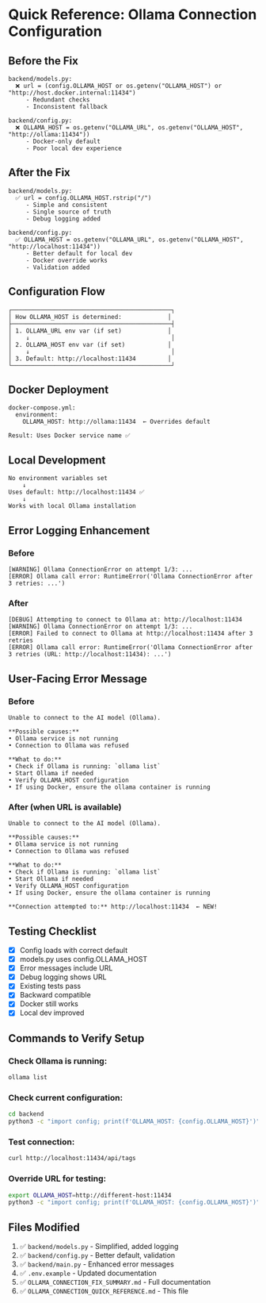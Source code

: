 # Quick Reference: Ollama Connection Configuration

## Before the Fix

```
backend/models.py:
  ❌ url = (config.OLLAMA_HOST or os.getenv("OLLAMA_HOST") or "http://host.docker.internal:11434")
     - Redundant checks
     - Inconsistent fallback

backend/config.py:
  ❌ OLLAMA_HOST = os.getenv("OLLAMA_URL", os.getenv("OLLAMA_HOST", "http://ollama:11434"))
     - Docker-only default
     - Poor local dev experience
```

## After the Fix

```
backend/models.py:
  ✅ url = config.OLLAMA_HOST.rstrip("/")
     - Simple and consistent
     - Single source of truth
     - Debug logging added

backend/config.py:
  ✅ OLLAMA_HOST = os.getenv("OLLAMA_URL", os.getenv("OLLAMA_HOST", "http://localhost:11434"))
     - Better default for local dev
     - Docker override works
     - Validation added
```

## Configuration Flow

```
┌─────────────────────────────────────────────┐
│ How OLLAMA_HOST is determined:             │
├─────────────────────────────────────────────┤
│ 1. OLLAMA_URL env var (if set)             │
│    ↓                                        │
│ 2. OLLAMA_HOST env var (if set)            │
│    ↓                                        │
│ 3. Default: http://localhost:11434         │
└─────────────────────────────────────────────┘
```

## Docker Deployment

```
docker-compose.yml:
  environment:
    OLLAMA_HOST: http://ollama:11434  ← Overrides default
    
Result: Uses Docker service name ✅
```

## Local Development

```
No environment variables set
    ↓
Uses default: http://localhost:11434 ✅
    ↓
Works with local Ollama installation
```

## Error Logging Enhancement

### Before
```
[WARNING] Ollama ConnectionError on attempt 1/3: ...
[ERROR] Ollama call error: RuntimeError('Ollama ConnectionError after 3 retries: ...')
```

### After
```
[DEBUG] Attempting to connect to Ollama at: http://localhost:11434
[WARNING] Ollama ConnectionError on attempt 1/3: ...
[ERROR] Failed to connect to Ollama at http://localhost:11434 after 3 retries
[ERROR] Ollama call error: RuntimeError('Ollama ConnectionError after 3 retries (URL: http://localhost:11434): ...')
```

## User-Facing Error Message

### Before
```
Unable to connect to the AI model (Ollama).

**Possible causes:**
• Ollama service is not running
• Connection to Ollama was refused

**What to do:**
• Check if Ollama is running: `ollama list`
• Start Ollama if needed
• Verify OLLAMA_HOST configuration
• If using Docker, ensure the ollama container is running
```

### After (when URL is available)
```
Unable to connect to the AI model (Ollama).

**Possible causes:**
• Ollama service is not running
• Connection to Ollama was refused

**What to do:**
• Check if Ollama is running: `ollama list`
• Start Ollama if needed
• Verify OLLAMA_HOST configuration
• If using Docker, ensure the ollama container is running

**Connection attempted to:** http://localhost:11434  ← NEW!
```

## Testing Checklist

- [x] Config loads with correct default
- [x] models.py uses config.OLLAMA_HOST
- [x] Error messages include URL
- [x] Debug logging shows URL
- [x] Existing tests pass
- [x] Backward compatible
- [x] Docker still works
- [x] Local dev improved

## Commands to Verify Setup

### Check Ollama is running:
```bash
ollama list
```

### Check current configuration:
```bash
cd backend
python3 -c "import config; print(f'OLLAMA_HOST: {config.OLLAMA_HOST}')"
```

### Test connection:
```bash
curl http://localhost:11434/api/tags
```

### Override URL for testing:
```bash
export OLLAMA_HOST=http://different-host:11434
python3 -c "import config; print(f'OLLAMA_HOST: {config.OLLAMA_HOST}')"
```

## Files Modified

1. ✅ `backend/models.py` - Simplified, added logging
2. ✅ `backend/config.py` - Better default, validation
3. ✅ `backend/main.py` - Enhanced error messages
4. ✅ `.env.example` - Updated documentation
5. ✅ `OLLAMA_CONNECTION_FIX_SUMMARY.md` - Full documentation
6. ✅ `OLLAMA_CONNECTION_QUICK_REFERENCE.md` - This file

